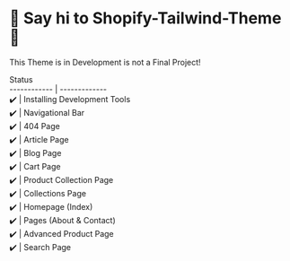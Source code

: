 # :wave: Say hi to Shopify-Tailwind-Theme :wave:

This Theme is in Development is not a Final Project!

Status </br>
------------ | ------------- </br>
:heavy_check_mark: | Installing Development Tools </br>
:heavy_check_mark: | Navigational Bar </br>
:heavy_check_mark: | 404 Page </br>
:heavy_check_mark: | Article Page </br>
:heavy_check_mark: | Blog Page </br>
:heavy_check_mark: | Cart Page </br>
:heavy_check_mark: | Product Collection Page </br>
:heavy_check_mark: | Collections Page </br>
:heavy_check_mark: | Homepage (Index) </br>
:heavy_check_mark: | Pages (About & Contact) </br>
:heavy_check_mark: | Advanced Product Page </br>
:heavy_check_mark: | Search Page </br>